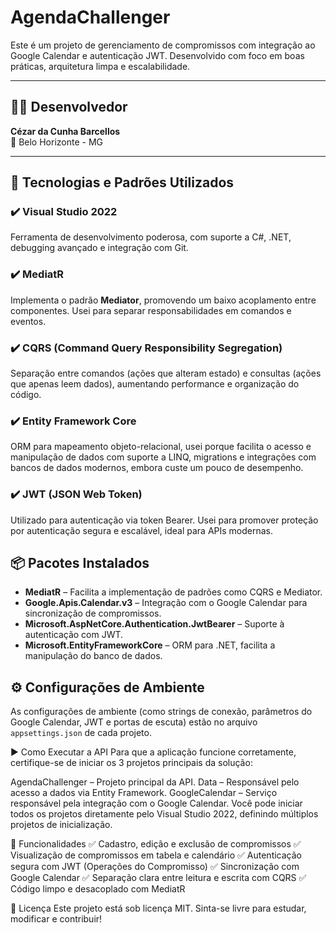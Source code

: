 # AgendaChallenger

Este é um projeto de gerenciamento de compromissos com integração ao Google Calendar e autenticação JWT. Desenvolvido com foco em boas práticas, arquitetura limpa e escalabilidade.

---

## 👨‍💻 Desenvolvedor

**Cézar da Cunha Barcellos**  
📍 Belo Horizonte - MG

---

## 🧰 Tecnologias e Padrões Utilizados

### ✔️ Visual Studio 2022
Ferramenta de desenvolvimento poderosa, com suporte a C#, .NET, debugging avançado e integração com Git.

### ✔️ MediatR
Implementa o padrão **Mediator**, promovendo um baixo acoplamento entre componentes. Usei para separar responsabilidades em comandos e eventos.

### ✔️ CQRS (Command Query Responsibility Segregation)
Separação entre comandos (ações que alteram estado) e consultas (ações que apenas leem dados), aumentando performance e organização do código.

### ✔️ Entity Framework Core
ORM para mapeamento objeto-relacional, usei porque facilita o acesso e manipulação de dados com suporte a LINQ, migrations e integrações com bancos de dados modernos, embora custe um pouco de desempenho.

### ✔️ JWT (JSON Web Token)
Utilizado para autenticação via token Bearer. Usei para promover proteção por autenticação segura e escalável, ideal para APIs modernas.

## 📦 Pacotes Instalados

- **MediatR** – Facilita a implementação de padrões como CQRS e Mediator.
- **Google.Apis.Calendar.v3** – Integração com o Google Calendar para sincronização de compromissos.
- **Microsoft.AspNetCore.Authentication.JwtBearer** – Suporte à autenticação com JWT.
- **Microsoft.EntityFrameworkCore** – ORM para .NET, facilita a manipulação do banco de dados.

## ⚙️ Configurações de Ambiente

As configurações de ambiente (como strings de conexão, parâmetros do Google Calendar, JWT e portas de escuta) estão no arquivo `appsettings.json` de cada projeto.

▶️ Como Executar a API
Para que a aplicação funcione corretamente, certifique-se de iniciar os 3 projetos principais da solução:

AgendaChallenger – Projeto principal da API.
Data – Responsável pelo acesso a dados via Entity Framework.
GoogleCalendar – Serviço responsável pela integração com o Google Calendar.
Você pode iniciar todos os projetos diretamente pelo Visual Studio 2022, definindo múltiplos projetos de inicialização.

📌 Funcionalidades
✅ Cadastro, edição e exclusão de compromissos
✅ Visualização de compromissos em tabela e calendário
✅ Autenticação segura com JWT (Operações do Compromisso)
✅ Sincronização com Google Calendar
✅ Separação clara entre leitura e escrita com CQRS
✅ Código limpo e desacoplado com MediatR

📄 Licença
Este projeto está sob licença MIT. Sinta-se livre para estudar, modificar e contribuir!

